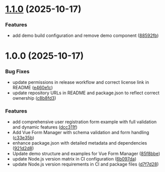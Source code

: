 # [1.1.0](https://github.com/TheOluwafemi/vue-form-manager/compare/v1.0.0...v1.1.0) (2025-10-17)


### Features

* add demo build configuration and remove demo component ([88592fb](https://github.com/TheOluwafemi/vue-form-manager/commit/88592fb338ba4aaff14459e3ad4d46d94a568217))

# 1.0.0 (2025-10-17)


### Bug Fixes

* update permissions in release workflow and correct license link in README ([e460e1c](https://github.com/TheOluwafemi/vue-form-manager/commit/e460e1cae721a053e3183918e1397cb5ce4439f6))
* update repository URLs in README and package.json to reflect correct ownership ([c8b8fd3](https://github.com/TheOluwafemi/vue-form-manager/commit/c8b8fd34395700e9d787d819cfbaf285bd334d41))


### Features

* add comprehensive user registration form example with full validation and dynamic features ([dcc311f](https://github.com/TheOluwafemi/vue-form-manager/commit/dcc311f5efdd643b4a15f2404aa0959f2eac11f9))
* Add Vue Form Manager with schema validation and form handling ([c33e35b](https://github.com/TheOluwafemi/vue-form-manager/commit/c33e35b4af84e45bb71d045eeb08fc0d3477b84f))
* enhance package.json with detailed metadata and dependencies ([921d2d8](https://github.com/TheOluwafemi/vue-form-manager/commit/921d2d8348e0d6b5180dfc7ff60cbca2fe61d2e6))
* Update demo structure and examples for Vue Form Manager ([85f8bbe](https://github.com/TheOluwafemi/vue-form-manager/commit/85f8bbeb188dfa423a1882bbca0c1e99bafeee61))
* update Node.js version matrix in CI configuration ([6b097da](https://github.com/TheOluwafemi/vue-form-manager/commit/6b097da902200f3fd78cfdf354888d55ca70cf29))
* update Node.js version requirements in CI and package files ([d7f7d28](https://github.com/TheOluwafemi/vue-form-manager/commit/d7f7d28469e0b1d32eb7556a2b864f39940499fe))
